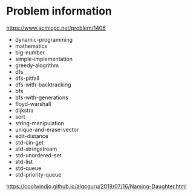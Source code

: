 # Problem information

<https://www.acmicpc.net/problem/1406>

- dynamic-programming
- mathematics
- big-number
- simple-implementation
- greedy-alogrithm
- dfs
- dfs-pitfall
- dfs-with-backtracking
- bfs
- bfs-with-generations
- floyd-warshall
- dijkstra
- sort
- string-manipulation
- unique-and-erase-vector
- edit-distance
- std-cin-get
- std-stringstream
- std-unordered-set
- std-list
- std-queue
- std-priority-queue

<https://coolwindjo.github.io/algoguru/2019/07/16/Naming-Daughter.html>
